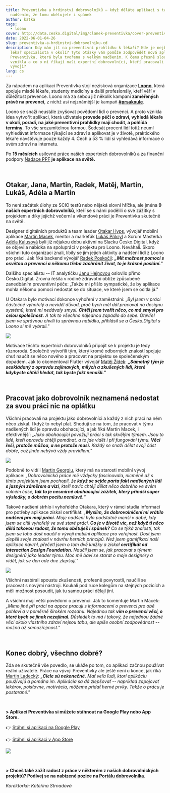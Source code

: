 ```yaml
---
title: Preventivka a hrdinství dobrovolníků – když děláte aplikaci s takovým
  nadšením, že tomu obětujete i spánek
author: katka
tags:
  - loono
cover: http://data.cesko.digital/img/clanek-preventivka/cover-preventivka.png
date: 2022-06-01-04-26
slug: preventivka-a-hrdinstvi-dobrovolniku-cd
description: Kdy mám jít na preventivní prohlídku k lékaři? Kde je nejbližší
  lékař specialista v okolí? Tyto otázky vám pomůže zodpovědět nová aplikace
  Preventivka, která byla tvořena s velkým nadšením. K čemu přesně slouží, jak
  vznikla a co o ní říkají naši expertní dobrovolníci, kteří pracovali na jejím
  vývoji?
lang: cs
---
```

Za nápadem na aplikaci Preventivka stojí nezisková organizace **[Loono](https://www.loono.cz/)**, která spojuje mladé lékaře, studenty medicíny a další profesionály, kteří věří v důležitost prevence. Loono má za sebou již několik kampaní **zaměřených právě na prevenci**, z nichž asi nejznámější je kampaň **[\#prsakoule](https://www.loono.cz/prevence/samovysetreni)**.

Loono se snaží neustále zvyšovat povědomí lidí o prevenci. A proto vznikla idea vytvořit aplikaci, která uživatele **provede péčí o zdraví, vyhledá lékaře v okolí, poradí, na jaké preventivní prohlídky mají chodit, a pohlídá termíny**. To vše srozumitelnou formou. Šedesát procent lidí totiž  neumí vyhledávat informace týkající se zdraví a aplikovat je v životě, praktického lékaře navštěvuje pouze každý 4. Čech a 53 % lidí si vyhledává informace o svém zdraví na internetu.

Po **15 měsících** usilovné práce našich expertních dobrovolníků a za finanční podpory [Nadace PPF](https://nadaceppf.cz/) **je aplikace na světě.**

<br>

## Otakar, Jana, Martin, Radek, Matěj, Martin, Lukáš, Adéla a Martin

To není začátek úlohy ze SCIO testů nebo nějaká slovní hříčka, ale jména **9 našich expertních dobrovolníků**, kteří se s námi podělili o své zážitky s projektem a díky jejichž večerní a víkendové práci je Preventivka skutečně na světě.

Designer digitálních produktů a team leader [Otakar Hyps](https://www.linkedin.com/in/otakarhyps/), vývojář mobilní aplikace [Martin Macek](https://www.linkedin.com/in/martinmacek/), mentor a markeťák [Lukáš Přikryl](https://www.linkedin.com/in/lukasprikryl/) a Scrum Masterka [Adéla Kalusová](https://www.linkedin.com/in/ad%C3%A9la-kalusov%C3%A1-192a6311b/) byli již nějakou dobu aktivní na Slacku Česko.Digital, když se objevila nabídka na spolupráci v projektu pro Loono. Neváhali. Skoro všichni tuto organizaci znali, líbily se jim jejich aktivity a nadšení lidí z Loono pro práci. Jak říká backend vývojář [Radek Poskočil](https://www.linkedin.com/in/radek-poskocil/):  ***„Mít možnost pomoci s osvětou a prevencí a někomu třeba zachránit život, to je krásné poslání."***

Dalšího specialistu -- IT analytičku [Janu Hejnovou](https://www.linkedin.com/in/jana-hejnov%C3%A1-62401050/) oslovilo přímo Česko.Digital. Zrovna řešila v rodině zdravotní obtíže způsobené zanedbáním preventivní péče: „Takže mi přišlo sympatické, že by aplikace mohla někomu pomoci nedostat se do situace, ve které jsem se ocitla já."

U Otakara bylo motivací dokonce vyhoření v zaměstnání: „*Byl jsem v práci částečně vyhořelý a neviděl důvod, proč bych měl dál pracovat na designu systémů, které mi nedávaly smysl. **Chtěl jsem tvořit něco, co má smysl pro celou společnost.** A tak to všechno najednou zapadlo do sebe. Otevřel jsem ve správnou chvíli tu správnou nabídku, přihlásil se a Česko.Digital s Loono si mě vybrali."*

![](https://data.cesko.digital/img/clanek-preventivka/otakar-loono.jpg)

Motivace těchto expertních dobrovolníků připojit se k projektu je tedy různorodá. Společně vytvořili tým, který kromě odborných znalostí spojuje chuť naučit se něco nového a pracovat na projektu se společenským dopadem. Jak to okomentoval Flutter vývojář [Matěj Žídek](https://www.linkedin.com/in/matej-z/): ***„Samotný tým je seskládaný z opravdu zajímavých, milých a zkušených lidí, které kdybyste chtěli hledat, tak byste fakt nenašli."***

<br>

## Pracovat jako dobrovolník neznamená nedostat za svou práci nic na oplátku

Všichni pracovali na projektu jako dobrovolníci a každý z nich prací na něm něco získal. I když to nebyl plat. Shodují se na tom, že pracovat v týmu nadšených lidí je opravdu obohacující, a jak říká Martin Macek, i efektivnější: *„Jako obohacující považuji práci s tak skvělým týmem. Jsou to lidé, kteří opravdu chtějí pomáhat, a to jde vidět i při fungování týmu. **Věci řeší, protože můžou, a ne protože musí.** Každý se snaží dělat svoji část dobře, což jinde nebývá vždy pravidlem."*

![](https://data.cesko.digital/img/clanek-preventivka/loono-meetup.jpg)

Podobně to vidí i [Martin Georgiu](https://www.linkedin.com/in/martin-georgiu/), který má na starosti mobilní vývoj aplikace: *„Dobrovolnická práce mě vždycky fascinovala, nicméně až s tímto projektem jsem pochopil, že **když se sejde parta fakt nadšených lidí s jasným záměrem a vizí**, kteří navíc chtějí dělat něco dobrého ve svém volném čase, **tak to je nesmírně obohacující zážitek, který přináší super výsledky, o dobrém pocitu nemluvě.**"*

Takové nadšení strhlo i vyhořelého Otakara, který v rámci studia informací pro potřeby aplikace získal certifikát: *„**Myslím, že dobrovolničení mi vrátilo nadšení pro moji práci.** Moje nadšení bylo podstatně menší v době, kdy jsem se cítil vyhořelý ve své staré práci. **Co je v životě víc, než když ti něco dělá takovou radost, že tomu obětuješ i spánek?** Co se týká znalostí, tak jsem se toho dost naučil o vývoji mobilní aplikace pro veřejnost. Dost jsem zlepšil svoje znalosti v návrhu herních principů. Než jsem gamifikaci naší aplikace navrhl, přečetl jsem o tom dvě knížky a získal **certifikát od Interaction Design Foundation**. Naučil jsem se, jak pracovat s týmem designérů jako leader týmu. Moc mě baví se starat o moje designéry a vidět, jak se den ode dne zlepšují."*

![](https://data.cesko.digital/img/clanek-preventivka/loono-tym.jpeg)

Všichni nasbírali spoustu zkušeností, profesně povyrostli, naučili se pracovat s novými nástroji. Koukali pod ruce kolegům na stejných pozicích a měli možnost posoudit, jak tu samou práci dělají jiní.

A všichni mají větší povědomí o prevenci. Jak to komentuje Martin Macek: *„Mimo jiné při práci na appce pracuji s informacemi o prevenci pro obě pohlaví a v poměrně širokém rozsahu. Najednou tak **vím o prevenci věcí, o které bych se jinak nezajímal**. Důsledek to má i takový, že najednou žádné věci okolo vlastního zdraví nejsou tabu, ale spíše osobní zodpovědnost --⁠ možná až samozřejmost."*

<br>

## Konec dobrý, všechno dobré?

Zda se skutečně vše povedlo, se ukáže po tom, co aplikaci začnou používat reální uživatelé. Práce na vývoji Preventivky ale ještě není u konce, jak říká [Martin Ladecký](https://www.linkedin.com/in/martin-ladecky-9366ba5/): *„**Ciele sú nekonečné.** Mať veľa ľudí, ktorí aplikáciu používajú a pomáha im. Aplikácia sa dá zlepšovať --⁠ napríklad zapojovať lekárov, poisťovne, motivácia, môžeme pridať herné prvky. Takže o prácu je postarané."*

<br>

**\> Aplikaci Preventivka si můžete stáhnout na Google Play nebo App Store.**

👉 [Stáhni si aplikaci na Google Play](https://play.google.com/store/apps/details?id=cz.loono.app)

👉 [Stáhni si aplikaci v App Store](https://apps.apple.com/cz/app/preventivka/id1573646003?l=cs)

![](https://data.cesko.digital/newsletter/34/preventivka-nl.png)

<br>

**\> Chceš také zažít radost z práce v některém z našich dobrovolnických projektů? Podívej se na nabízené pozice na [Portálu dobrovolníka](https://cesko.digital/dashboard).**

*Korektorka: Kateřina Strnadová*